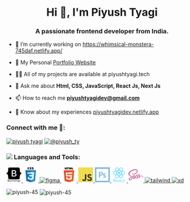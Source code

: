<h1 align="center">Hi 👋, I'm Piyush Tyagi</h1>
<h3 align="center">A passionate frontend developer from India.</h3>

- 🔭 I’m currently working on https://whimsical-monstera-745daf.netlify.app/

- 🌱 My Personal [Portfolio Website](piyushtyagi.tech) 

- 👨‍💻 All of my projects are available at piyushtyagi.tech

- 💬 Ask me about **Html, CSS, JavaScript, React Js, Next Js**

- 📫 How to reach me **piyushtyagidev@gmail.com**

- 📄 Know about my experiences [piyushtyagidev.netlify.app](piyushtyagidev.netlify.app)

<h3 align="left"> Connect with me 👋:</h3>
<p align="left" mt-40>
<a href="https://codepen.io/piyush tyagi" target="blank"><img align="center" src="https://raw.githubusercontent.com/rahuldkjain/github-profile-readme-generator/master/src/images/icons/Social/codepen.svg" alt="piyush tyagi" height="30" width="40" /></a>
<a href="https://twitter.com/@piyush_ty" target="blank"><img align="center" src="https://raw.githubusercontent.com/rahuldkjain/github-profile-readme-generator/master/src/images/icons/Social/twitter.svg" alt="@piyush_ty" height="30" width="40" /></a>
</p>

<h3 align="left"><img src="https://img.icons8.com/emoji/48/000000/hammer-and-wrench.png"/> Languages and Tools:</h3>
<p align="left"> <a href="https://getbootstrap.com" target="_blank" rel="noreferrer"> <img src="https://raw.githubusercontent.com/devicons/devicon/master/icons/bootstrap/bootstrap-plain-wordmark.svg" alt="bootstrap" width="40" height="40"/> </a> <a href="https://www.w3schools.com/css/" target="_blank" rel="noreferrer"> <img src="https://raw.githubusercontent.com/devicons/devicon/master/icons/css3/css3-original-wordmark.svg" alt="css3" width="40" height="40"/> </a> <a href="https://www.figma.com/" target="_blank" rel="noreferrer"> <img src="https://www.vectorlogo.zone/logos/figma/figma-icon.svg" alt="figma" width="40" height="40"/> </a> <a href="https://www.w3.org/html/" target="_blank" rel="noreferrer"> <img src="https://raw.githubusercontent.com/devicons/devicon/master/icons/html5/html5-original-wordmark.svg" alt="html5" width="40" height="40"/> </a> <a href="https://developer.mozilla.org/en-US/docs/Web/JavaScript" target="_blank" rel="noreferrer"> <img src="https://raw.githubusercontent.com/devicons/devicon/master/icons/javascript/javascript-original.svg" alt="javascript" width="40" height="40"/> </a> <a href="https://www.photoshop.com/en" target="_blank" rel="noreferrer"> <img src="https://raw.githubusercontent.com/devicons/devicon/master/icons/photoshop/photoshop-line.svg" alt="photoshop" width="40" height="40"/> </a> <a href="https://reactjs.org/" target="_blank" rel="noreferrer"> <img src="https://raw.githubusercontent.com/devicons/devicon/master/icons/react/react-original-wordmark.svg" alt="react" width="40" height="40"/> </a> <a href="https://sass-lang.com" target="_blank" rel="noreferrer"> <img src="https://raw.githubusercontent.com/devicons/devicon/master/icons/sass/sass-original.svg" alt="sass" width="40" height="40"/> </a> <a href="https://tailwindcss.com/" target="_blank" rel="noreferrer"> <img src="https://www.vectorlogo.zone/logos/tailwindcss/tailwindcss-icon.svg" alt="tailwind" width="40" height="40"/> </a> <a href="https://www.adobe.com/products/xd.html" target="_blank" rel="noreferrer"> <img src="https://cdn.worldvectorlogo.com/logos/adobe-xd.svg" alt="xd" width="40" height="40"/> </a> </p>

<p><img align="left" src="https://github-readme-stats.vercel.app/api/top-langs?username=piyush-45&show_icons=true&locale=en&layout=compact" alt="piyush-45" /></p>

<p>&nbsp;<img align="center" src="https://github-readme-stats.vercel.app/api?username=piyush-45&show_icons=true&locale=en" alt="piyush-45" /></p>
